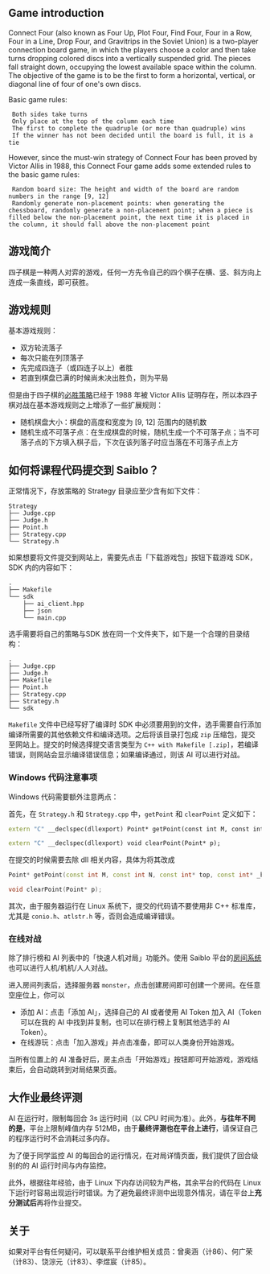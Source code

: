 ## Game introduction

Connect Four (also known as Four Up, Plot Four, Find Four, Four in a Row, Four in a Line, Drop Four, and Gravitrips in the Soviet Union) is a two-player connection board game, in which the players choose a color and then take turns dropping colored discs into a vertically suspended grid. The pieces fall straight down, occupying the lowest available space within the column. The objective of the game is to be the first to form a horizontal, vertical, or diagonal line of four of one's own discs.

Basic game rules:

     Both sides take turns
     Only place at the top of the column each time
     The first to complete the quadruple (or more than quadruple) wins
     If the winner has not been decided until the board is full, it is a tie

However, since the must-win strategy of Connect Four has been proved by Victor Allis in 1988, this Connect Four game adds some extended rules to the basic game rules:

     Random board size: The height and width of the board are random numbers in the range [9, 12]
     Randomly generate non-placement points: when generating the chessboard, randomly generate a non-placement point; when a piece is filled below the non-placement point, the next time it is placed in the column, it should fall above the non-placement point

## 游戏简介

四子棋是一种两人对弈的游戏，任何一方先令自己的四个棋子在横、竖、斜方向上连成一条直线，即可获胜。  

## 游戏规则

基本游戏规则：

- 双方轮流落子
- 每次只能在列顶落子
- 先完成四连子（或四连子以上）者胜
- 若直到棋盘已满的时候尚未决出胜负，则为平局

但是由于四子棋的[必胜策略](http://www.informatik.uni-trier.de/~fernau/DSL0607/Masterthesis-Viergewinnt.pdf)已经于 1988 年被 Victor Allis 证明存在，所以本四子棋对战在基本游戏规则之上增添了一些扩展规则：

- 随机棋盘大小：棋盘的高度和宽度为 [9, 12] 范围内的随机数
- 随机生成不可落子点：在生成棋盘的时候，随机生成一个不可落子点；当不可落子点的下方填入棋子后，下次在该列落子时应当落在不可落子点上方

## 如何将课程代码提交到 Saiblo？

正常情况下，存放策略的 Strategy 目录应至少含有如下文件：

```plain
Strategy
├── Judge.cpp
├── Judge.h
├── Point.h
├── Strategy.cpp
└── Strategy.h
```

如果想要将文件提交到网站上，需要先点击「下载游戏包」按钮下载游戏 SDK，SDK 内的内容如下：

```plain
.
├── Makefile
└── sdk
    ├── ai_client.hpp
    ├── json
    └── main.cpp
```

选手需要将自己的策略与SDK 放在同一个文件夹下，如下是一个合理的目录结构：

```plain
.
├── Judge.cpp
├── Judge.h
├── Makefile
├── Point.h
├── Strategy.cpp
├── Strategy.h
└── sdk
```

`Makefile` 文件中已经写好了编译时 SDK 中必须要用到的文件，选手需要自行添加编译所需要的其他依赖文件和编译选项。之后将该目录打包成 `zip` 压缩包，提交至网站上。提交的时候选择提交语言类型为 `C++ with Makefile [.zip]`，若编译错误，则网站会显示编译错误信息；如果编译通过，则该 AI 可以进行对战。

### Windows 代码注意事项

Windows 代码需要额外注意两点：

首先，在 `Strategy.h` 和 `Strategy.cpp` 中，`getPoint` 和 `clearPoint` 定义如下：

```cpp
extern "C" __declspec(dllexport) Point* getPoint(const int M, const int N, const int* top, const int* _board, const int lastX, const int lastY, const int noX, const int noY);

extern "C" __declspec(dllexport) void clearPoint(Point* p);
```

在提交的时候需要去除 dll 相关内容，具体为将其改成

```cpp
Point* getPoint(const int M, const int N, const int* top, const int* _board, const int lastX, const int lastY, const int noX, const int noY);

void clearPoint(Point* p);
```

其次，由于服务器运行在 Linux 系统下，提交的代码请不要使用非 C++ 标准库，尤其是 `conio.h`、`atlstr.h` 等，否则会造成编译错误。

### 在线对战

除了排行榜和 AI 列表中的「快速人机对局」功能外。使用 Saiblo 平台的[房间系统](/rooms)也可以进行人机/机机/人人对战。

进入房间列表后，选择服务器 `monster`，点击创建房间即可创建一个房间。在任意空座位上，你可以

- 添加 AI：点击「添加 AI」，选择自己的 AI 或者使用 AI Token 加入 AI（Token 可以在我的 AI 中找到并复制，也可以在排行榜上复制其他选手的 AI Token）。
- 在线游玩：点击「加入游戏」并点击准备，即可以人类身份开始游戏。

当所有位置上的 AI 准备好后，房主点击「开始游戏」按钮即可开始游戏，游戏结束后，会自动跳转到对局结果页面。

## 大作业最终评测

AI 在运行时，限制每回合 3s 运行时间（以 CPU 时间为准）。此外，**与往年不同的是**，平台上限制峰值内存 512MB，由于**最终评测也在平台上进行**，请保证自己的程序运行时不会消耗过多内存。

为了便于同学监控 AI 的每回合的运行情况，在对局详情页面，我们提供了回合级别的的 AI 运行时间与内存监控。

此外，根据往年经验，由于 Linux 下内存访问较为严格，其余平台的代码在 Linux 下运行时容易出现运行时错误。为了避免最终评测中出现意外情况，请在平台上**充分测试后**再将作业提交。


## 关于

如果对平台有任何疑问，可以联系平台维护相关成员：曾奥涵（计86）、何广荣（计83）、饶淙元（计83）、李煜宸（计85）。

